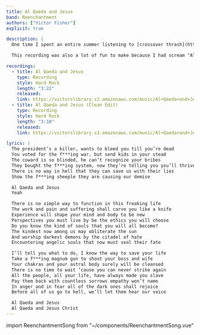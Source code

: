 ```yaml
---
title: Al Qaeda and Jesus
band: Reenchantment
authors: ["Victor Fisher"]
explicit: true

description: |
  One time I spent an entire summer listening to [crossover thrash](https://en.wikipedia.org/wiki/Crossover_thrash). Things eventually boiled over when I repeatedly screamed “Al Qaeda” and gave the Nazi salute towards a busy intersection of commuters stuck in traffic. I was on rollerblades.

  This recording was also a lot of fun to make because I had scream "Al Qaeda" at the top of my lungs repeatedly.

recordings:
  - title: Al Qaeda and Jesus
    type: Recording
    style: Hard Rock
    length: "3:22"
    released: 
    link: https://victorslibrary.s3.amazonaws.com/music/Al+Qaeda+and+Jesus/Al+Qaeda+and+Jesus.mp3
  - title: Al Qaeda and Jesus (Clean Edit)
    type: Recording
    style: Hard Rock
    length: "3:18"
    released: 
    link: https://victorslibrary.s3.amazonaws.com/music/Al+Qaeda+and+Jesus/Al+Qaeda+and+Jesus+(Clean+Edit).mp3

lyrics: |
  The president’s a killer, wants to bleed you till you’re dead
  You voted for the f***ing war, but send kids in your stead
  The coward is so blinded, he can’t recognize your bribes
  They bought the f***ing system, now they’re telling you you’ll thrive
  There is no way in hell that they can save us with their lies
  Show the f***ing sheeple they are causing our demise

  Al Qaeda and Jesus
  Yeah

  There is no simple way to function in this freaking life
  The work and pain and suffering shall carve you like a knife
  Experience will shape your mind and body to be new
  Perspectives you must live by be the ethics you will choose
  Do you know the kind of souls that you will all become?
  The kindest now among us may obliterate the sun
  And worship darkest demons by the citadel of hate
  Encountering angelic souls that now must seal their fate

  I’ll tell you what to do, I know the way to save your life
  Take a f***ing magnum gun to shoot your boss and wife
  Your chakras and your astral body surely will be cleansed
  There is no time to wait ’cause you can never strike again
  All the people, all your life, have always made you slave
  Pay them back with countless sorrows empathy won’t name
  In anger and in fear all of the dark ones shall rejoice
  Before all of us go to hell, we’ll let them hear our voice

  Al Qaeda and Jesus
  Al Qaeda and Jesus Christ
---
```


import ReenchantmentSong from "~/components/ReenchantmentSong.vue"

<ReenchantmentSong :songData="$frontmatter" />